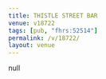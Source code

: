 ```yaml
---
title: THISTLE STREET BAR
venue: v18722
tags: [pub, "fhrs:52514"]
permalink: /v/18722/
layout: venue
---
```

null